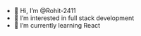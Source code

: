 - 👋 Hi, I’m @Rohit-2411
- 👀 I’m interested in full stack development
- 🌱 I’m currently learning React

<!---
Rohit-2411/Rohit-2411 is a ✨ special ✨ repository because its `README.md` (this file) appears on your GitHub profile.
You can click the Preview link to take a look at your changes.
--->
